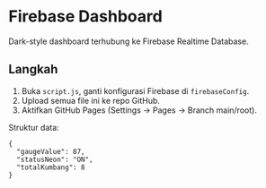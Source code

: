 # Firebase Dashboard
Dark-style dashboard terhubung ke Firebase Realtime Database.

## Langkah
1. Buka `script.js`, ganti konfigurasi Firebase di `firebaseConfig`.
2. Upload semua file ini ke repo GitHub.
3. Aktifkan GitHub Pages (Settings → Pages → Branch main/root).

Struktur data:
```
{
  "gaugeValue": 87,
  "statusNeon": "ON",
  "totalKumbang": 8
}
```
